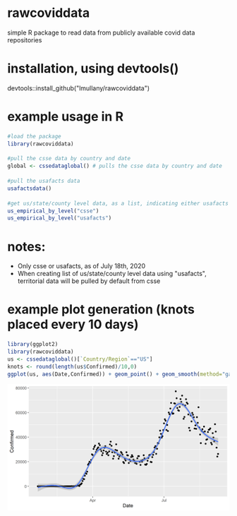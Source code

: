 # rawcoviddata
simple R package to read data from publicly available covid data repositories

# installation, using devtools()
devtools::install_github("lmullany/rawcoviddata")

# example usage in R
```r
#load the package
library(rawcoviddata)

#pull the csse data by country and date
global <- cssedataglobal() # pulls the csse data by country and date

#pull the usafacts data
usafactsdata()

#get us/state/county level data, as a list, indicating either usafacts or csse as the source data
us_empirical_by_level("csse")
us_empirical_by_level("usafacts")
```
# notes:
* Only csse or usafacts, as of July 18th, 2020
* When creating list of us/state/county level data using "usafacts", territorial data will be pulled by default from csse

# example plot generation (knots placed every 10 days)
```r
library(ggplot2)
library(rawcoviddata)
us <- cssedataglobal()[`Country/Region`=="US"]
knots <- round(length(us$Confirmed)/10,0)
ggplot(us, aes(Date,Confirmed)) + geom_point() + geom_smooth(method="gam", formula=y~s(x,bs="cs",k=knots))
```
![us_cases](example_plot.png)
